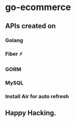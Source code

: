 # go-ecommerce

## APIs created on
### Golang
### Fiber ⚡
### GORM
### MySQL

### Install Air for auto refresh


## Happy Hacking.
